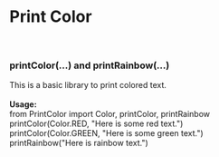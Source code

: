 <head>

</head>

<body>
    <h1>Print Color</h1>
    <br />
    <h3>printColor(...) and printRainbow(...)</h3>
    <div>
        This is a basic library to print colored text.<br />
        <br />
        <b>Usage:</b><br />
        from PrintColor import Color, printColor, printRainbow<br />
        printColor(Color.RED, "Here is some red text.")<br />
        printColor(Color.GREEN, "Here is some green text.")<br />
        printRainbow("Here is rainbow text.")<br />
    </div>
</code>
</div>
</body>